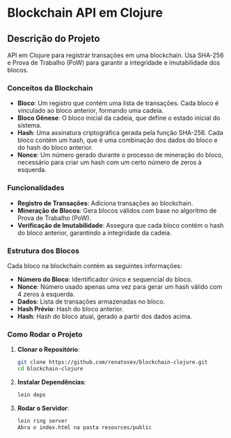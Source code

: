 # Blockchain API em Clojure

## Descrição do Projeto

API em Clojure para registrar transações em uma blockchain. Usa SHA-256 e Prova de Trabalho (PoW) para garantir a integridade e imutabilidade dos blocos.

### Conceitos da Blockchain

- **Bloco**: Um registro que contém uma lista de transações. Cada bloco é vinculado ao bloco anterior, formando uma cadeia.
- **Bloco Gênese**: O bloco inicial da cadeia, que define o estado inicial do sistema.
- **Hash**: Uma assinatura criptográfica gerada pela função SHA-256. Cada bloco contém um hash, que é uma combinação dos dados do bloco e do hash do bloco anterior.
- **Nonce**: Um número gerado durante o processo de mineração do bloco, necessário para criar um hash com um certo número de zeros à esquerda.

### Funcionalidades

- **Registro de Transações**: Adiciona transações ao blockchain.
- **Mineração de Blocos**: Gera blocos válidos com base no algoritmo de Prova de Trabalho (PoW).
- **Verificação de Imutabilidade**: Assegura que cada bloco contém o hash do bloco anterior, garantindo a integridade da cadeia.

### Estrutura dos Blocos

Cada bloco na blockchain contém as seguintes informações:

- **Número do Bloco**: Identificador único e sequencial do bloco.
- **Nonce**: Número usado apenas uma vez para gerar um hash válido com 4 zeros à esquerda.
- **Dados**: Lista de transações armazenadas no bloco.
- **Hash Prévio**: Hash do bloco anterior.
- **Hash**: Hash do bloco atual, gerado a partir dos dados acima.

### Como Rodar o Projeto

1. **Clonar o Repositório**:
   ```bash
   git clone https://github.com/renatosev/blockchain-clojure.git
   cd blockchain-clojure

2. **Instalar Dependências**:
    ```bash
    lein deps
3. **Rodar o Servidor**:
    ```bash
    lein ring server
    Abra o index.html na pasta resources/public
